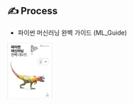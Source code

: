 ## ✍ Process
* 파이썬 머신러닝 완벽 가이드 (ML_Guide)
<img src="https://github.com/Park-taenam/Inha_MLStudy/blob/main/image/python_MLGuide.jpg" width="20%" height="40%"/>
